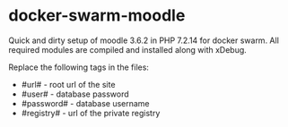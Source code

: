 ﻿# docker-swarm-moodle

Quick and dirty setup of moodle 3.6.2 in PHP 7.2.14 for docker swarm. All required modules are compiled and installed along with xDebug.

Replace the following tags in the files:
 - #url# - root url of the site
 - #user# - database password
 - #password# - database username 
 - #registry# - url of the private registry
